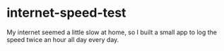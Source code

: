 # internet-speed-test
My internet seemed a little slow at home, so I built a small app to log the speed twice an hour all day every day.
